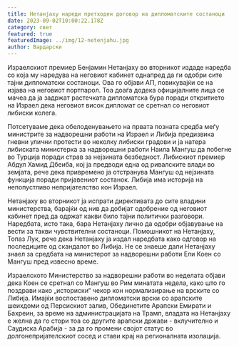 ```yaml
---
title: Нетанјаху нареди претходен договор на дипломатските состаноци
date: 2023-09-02T10:00:22.178Z
category: свет
featured: true
featuredImage: ../img/12-netenjahu.jpg
author: Вардарски
---
```

Израелскиот премиер Бенјамин Нетанјаху во вторникот издаде наредба со која му наредува на неговиот кабинет однапред да ги одобри сите тајни дипломатски состаноци. Ова го објави АП, повикувајќи се на изјава на неговиот портпарол. Тоа доаѓа додека официјалните лица се мачеа да ја задржат растечката дипломатска бура поради откритието на Израел дека неговиот висок дипломат се сретнал со неговиот либиски колега.

Потсетуваме дека обелоденувањето на првата позната средба меѓу министрите за надворешни работи на Израел и Либија предизвика гневни улични протести во неколку либиски градови и ја натера либиската министерка за надворешни работи Наила Мангуш да побегне во Турција поради страв за нејзината безбедност. Либискиот премиер Абдул Хамид Дбеиба, кој ја предводи една од ривалските влади во земјата, рече дека привремено ја отстранува Мангуш од нејзината функција поради пријавениот состанок. Либија има историја на непопустливо непријателство кон Израел.

Нетанјаху во вторникот ја испрати директивата до сите владини министерства, барајќи од нив да добијат одобрение од неговиот кабинет пред да одржат какви било тајни политички разговори. Наредбата, исто така, бара Нетанјаху лично да одобри објавување на вести за такви чувствителни состаноци. Помошникот на Нетанјаху, Топаз Лук, рече дека Нетанјаху ја издал наредбата како одговор на последиците од скандалот во Либија. Не се знаеше дали Нетанјаху знаел за средбата на министерот за надворешни работи Ели Коен со Мангуш пред извесно време.

Израелското Министерство за надворешни работи во неделата објави дека Коен се сретнал со Мангуш во Рим минатата недела, како што го поздрави како „историски“ чекор кон нормализирање на врските со Либија. Имајќи воспоставено дипломатски врски со арапските шеихдоми од Персискиот залив, Обединетите Арапски Емирати и Бахреин, за време на администрацијата на Трамп, владата на Нетанјаху е желна да го стори тоа со другите арапски држави - вклучително и Саудиска Арабија - за да го промени својот статус во долгонепријателскиот сосед и стави крај на регионалната изолација.